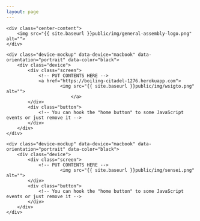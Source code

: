 ```yaml
---
layout: page
---
```


<div class="container">	

	<div class="center-content">
		<img src="{{ site.baseurl }}public/img/general-assembly-logo.png" alt="">
	</div>

	<div class="device-mockup" data-device="macbook" data-orientation="portrait" data-color="black">
	    <div class="device">
	        <div class="screen">
	            <!-- PUT CONTENTS HERE -->
	            <a href="https://boiling-citadel-1276.herokuapp.com">
	            		<img src="{{ site.baseurl }}public/img/wsigto.png" alt="">
							</a>	            		
	        </div>
	        <div class="button">
	            <!-- You can hook the "home button" to some JavaScript events or just remove it -->
	        </div>
	    </div>
	</div>

	<div class="device-mockup" data-device="macbook" data-orientation="portrait" data-color="black">
	    <div class="device">
	        <div class="screen">
	            <!-- PUT CONTENTS HERE -->
	            		<img src="{{ site.baseurl }}public/img/sensei.png" alt="">
	        </div>
	        <div class="button">
	            <!-- You can hook the "home button" to some JavaScript events or just remove it -->
	        </div>
	    </div>
	</div>		

</div>

